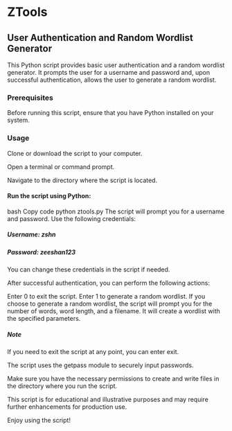# ZTools
## User Authentication and Random Wordlist Generator
This Python script provides basic user authentication and a random wordlist generator. It prompts the user for a username and password and, upon successful authentication, allows the user to generate a random wordlist.

### Prerequisites
Before running this script, ensure that you have Python installed on your system.

### Usage
Clone or download the script to your computer.

Open a terminal or command prompt.

Navigate to the directory where the script is located.

#### Run the script using Python:

bash
Copy code
python ztools.py
The script will prompt you for a username and password. Use the following credentials:

##### Username: zshn
##### Password: zeeshan123
You can change these credentials in the script if needed.

After successful authentication, you can perform the following actions:

Enter 0 to exit the script.
Enter 1 to generate a random wordlist.
If you choose to generate a random wordlist, the script will prompt you for the number of words, word length, and a filename. It will create a wordlist with the specified parameters.

##### Note
If you need to exit the script at any point, you can enter exit.

The script uses the getpass module to securely input passwords.

Make sure you have the necessary permissions to create and write files in the directory where you run the script.

This script is for educational and illustrative purposes and may require further enhancements for production use.

Enjoy using the script!

